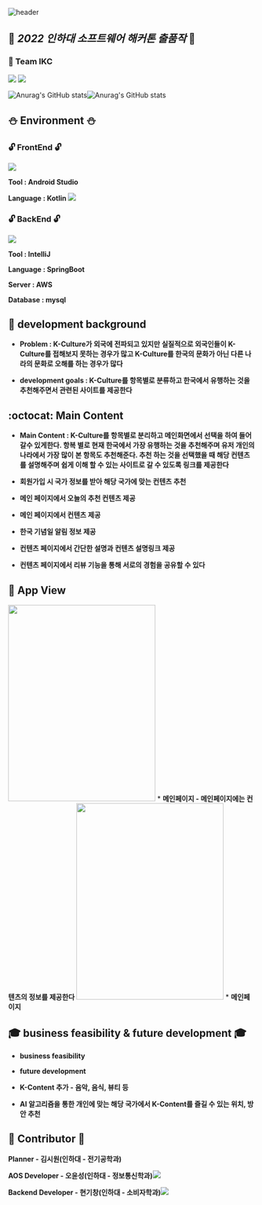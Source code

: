 ![header](https://capsule-render.vercel.app/api?type=wave&color=f5f5dc&height=400&section=header&text=INHA%20Hackathon&fontSize=90)

## :flashlight: _2022 인하대 소프트웨어 해커톤 출품작_  :flashlight:

### :sunflower: Team IKC

<a href="https://github.com/oyunseong" target="_blank"><img src="https://img.shields.io/badge/oyunseong-000000?style=plastic&logo=#F40D12&logoColor=000000"/></a> <a href="https://github.com/developer-hyun" target="_blank"><img src="https://img.shields.io/badge/developer-hyun-000000?style=plastic&logo=#F40D12&logoColor=000000"/></a>

![Anurag's GitHub stats](https://github-readme-stats.vercel.app/api?username=developer-hyun&show_icons=true&theme=gruvbox_light)![Anurag's GitHub stats](https://github-readme-stats.vercel.app/api?username=oyunseong&show_icons=true&theme=gruvbox_light)


## :snowman: Environment :snowman:

### :unlock: FrontEnd :unlock:
 <a href="https://github.com/oyunseong" target="_blank"><img src="https://img.shields.io/badge/oyunseong-000000?style=plastic&logo=#F40D12&logoColor=000000"/></a>
 
 **Tool : Android Studio**
 
 **Language : Kotlin**  <img src="https://img.shields.io/badge/Android-3DDC84?style=flat-square&logo=Android&logoColor=white"/>
 
 
 ### :unlock: BackEnd :unlock:
 <a href="https://github.com/developer-hyun" target="_blank"><img src="https://img.shields.io/badge/developer-hyun-000000?style=plastic&logo=#F40D12&logoColor=000000"/></a>
 
  **Tool : IntelliJ**
 
  **Language : SpringBoot**
 
  **Server : AWS**
 
  **Database : mysql**
  
  
  
  
  ## :page_facing_up: development background
  
  + **Problem : K-Culture가 외국에 전파되고 있지만 실질적으로 외국인들이 K-Culture를 접해보지 못하는 경우가 많고 K-Culture를 한국의 문화가               아닌 다른 나라의 문화로 오해를 하는 경우가 많다**
  
  
  
  
  + **development goals : K-Culture를 항목별로 분류하고 한국에서 유행하는 것을 추천해주면서 관련된 사이트를 제공한다**
  
  
  


## :octocat: Main Content

  + **Main Content : K-Culture를 항목별로 분리하고 메인화면에서 선택을 하여 들어갈수 있게한다. 항복 별로 현재 한국에서 가장 유행하는 것을                    추천해주며 유저 개인의 나라에서 가장 많이 본 항목도 추천해준다. 추천 하는 것을 선택했을 때 해당 컨텐츠를 설명해주며                      쉽게 이해 할 수 있는 사이트로 갈 수 있도록 링크를 제공한다**


 + **회원가입 시 국가 정보를 받아 해당 국가에 맞는 컨텐츠 추천**
 + **메인 페이지에서 오늘의 추천 컨텐츠 제공**
 + **메인 페이지에서 컨텐츠 제공**
 + **한국 기념일 알림 정보 제공**
 + **컨텐츠 페이지에서 간단한 설명과 컨텐츠 설명링크 제공**
 + **컨텐츠 페이지에서 리뷰 기능을 통해 서로의 경험을 공유할 수 있다**

## :flags: App View

<img src="https://user-images.githubusercontent.com/84491771/150542342-2edac039-2a78-49cc-82ae-c51821613190.png" width="300" height="400"/>  * **메인페이지 - 메인페이지에는 컨텐츠의 정보를 제공한다**
<img src="https://user-images.githubusercontent.com/84491771/150542489-ba5982b9-0653-4e17-8f0d-8d3be23e97b5.png" width="300" height="400"/>  * **메인페이지**



## :mortar_board: business feasibility & future development :mortar_board:
 + **business feasibility**

 + **future development**
 + **K-Content 추가 - 음악, 음식, 뷰티 등**
 + **AI 알고리즘을 통한 개인에 맞는 해당 국가에서 K-Content를 즐길 수 있는 위치, 방안 추천**


## :seedling: Contributor :seedling:


**Planner - 김시원(인하대 - 전기공학과)**

**AOS Developer - 오윤성(인하대 - 정보통신학과)**<a href="https://github.com/oyunseong" target="_blank"><img src="https://img.shields.io/badge/oyunseong-000000?style=plastic&logo=#F40D12&logoColor=000000"/></a>

**Backend Developer - 현기창(인하대 - 소비자학과)**<a href="https://github.com/developer-hyun" target="_blank"><img src="https://img.shields.io/badge/developer-hyun-000000?style=plastic&logo=#F40D12&logoColor=000000"/></a>





  
